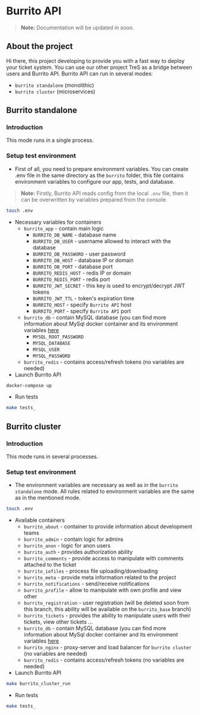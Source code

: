 
# Burrito API

> **Note:** Documentation will be updated in soon.

## About the project
Hi there, this project developing to provide you with a fast way to deploy your ticket system. You can use our other project TreS as a bridge between users and Burrito API. Burrito API can run in several modes:
* `burrito standalone` (monolithic)
* `burrito cluster` (microservices)



## Burrito standalone

### Introduction

This mode runs in a single process.

### Setup test environment
- First of all, you need to prepare environment variables. You can create .env file in the same directory as the `burrito` folder, this file contains environment variables to configure our app, tests, and database.

> **Note:** Firstly, Burrito API reads config from the local `.env` file, then it can be overwritten by variables prepared from the console.


```bash
touch .env
```
- Necessary variables for containers
  - `burrito_app` - contain main logic
    - `BURRITO_DB_NAME` - database name
    - `BURRITO_DB_USER` - username allowed to interact with the database
    - `BURRITO_DB_PASSWORD` - user password
    - `BURRITO_DB_HOST` - database IP or domain
    - `BURRITO_DB_PORT` - database port
    - `BURRITO_REDIS_HOST` - redis IP or domain
    - `BURRITO_REDIS_PORT` - redis port
    - `BURRITO_JWT_SECRET` - this key is used to encrypt/decrypt JWT tokens
    - `BURRITO_JWT_TTL` - token's expiration time
    - `BURRITO_HOST` - specify `Burrito API` host
    - `BURRITO_PORT` - specify `Burrito API` port
  - `burrito_db` - contain MySQL database (you can find more information about MySql docker container and its environment variables [here](https://hub.docker.com/_/mysql)
    - `MYSQL_ROOT_PASSWORD`
    - `MYSQL_DATABASE`
    - `MYSQL_USER`
    - `MYSQL_PASSWORD`
  - `burrito_redis` - contains access/refresh tokens (no variables are needed)
- Launch Burrito API
```bash
docker-compose up
```
- Run tests
```bash
make tests_
```


## Burrito cluster

### Introduction

This mode runs in several processes.

### Setup test environment
- The environment variables are necessary as well as in the `burrito standalone` mode. All rules related to environment variables are the same as in the mentioned mode.


```bash
touch .env
```
- Available containers
  - `burrito_about` - container to provide information about development teams
  - `burrito_admin` - contain logic for admins
  - `burrito_anon` - logic for anon users
  - `burrito_auth` - provides authorization ability
  - `burrito_comments` - provide access to manipulate with comments attached to the ticket
  - `burrito_iofiles` - process file uploading/downloading
  - `burrito_meta` - provide meta information related to the project
  - `burrito_notifications` - send/receive notifications
  - `burrito_profile` - allow to manipulate with own profile and view other
  - `burrito_registration` - user registration (will be deleted soon from this branch, this ability will be available on the `burrito_base` branch)
  - `burrito_tickets` - provides the ability to manipulate users with their tickets, view other tickets ...
  - `burrito_db` - contain MySQL database (you can find more information about MySql docker container and its environment variables [here](https://hub.docker.com/_/mysql)
  - `burrito_nginx` - proxy-server and load balancer for `burrito cluster` (no variables are needed)
  - `burrito_redis` - contains access/refresh tokens (no variables are needed)
- Launch Burrito API
```bash
make burrito_cluster_run
```
- Run tests
```bash
make tests_
```
